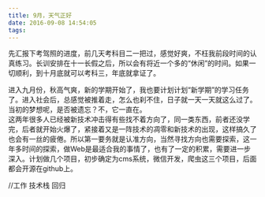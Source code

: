```yaml
---
title: 9月，天气正好
date: 2016-09-08 14:54:05
tags:
---
```


先汇报下考驾照的进度，前几天考科目二一把过，感觉好爽，不枉我前段时间的认真练习。长训安排在十一长假之后，所以会有将近一个多的“休闲”的时间。如果一切顺利，到十月底就可以考科三，年底就拿证了。

进入九月份，秋高气爽，新的学期开始了，我也要计划计划“新学期”的学习任务了。进入社会后，总感觉被推着走，怎么也刹不住，日子就一天一天就这么过了。当初的梦想呢，是否被遗忘？不，它一直在。<br>
这两年很多人已经被新技术冲击得有些找不着方向了，同一类东西，前者还没学完，后者就开始火爆了，紧接着又是一阵技术的凋零和新技术的出现，这样搞久了也会有一丝的疲倦。所以第一要务就是认准方向，当然寻找方向也需要探索，这一年多时间的探索，做Web是最适合我的事情了，也有了一定的积累，需要进一步深入。计划做几个项目，初步确定为cms系统，微信开发，爬虫这三个项目，后面都会开源在github上。

//工作  技术栈  回归
